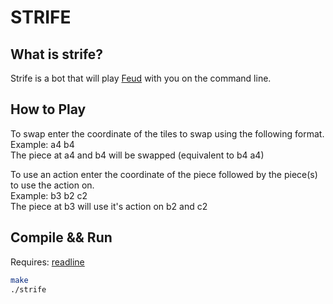# STRIFE
## What is strife?
Strife is a bot that will play [Feud](https://store.steampowered.com/app/863400/Feud) with you on the command line.

## How to Play
To swap enter the coordinate of the tiles to swap using the following format. \
Example: a4 b4 \
The piece at a4 and b4 will be swapped (equivalent to b4 a4)

To use an action enter the coordinate of the piece followed by the piece(s) to use the action on. \
Example: b3 b2 c2 \
The piece at b3 will use it's action on b2 and c2

## Compile && Run
Requires: [readline](https://tiswww.case.edu/php/chet/readline/rltop.html)
```bash
make
./strife
```
